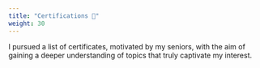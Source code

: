 ```yaml
---
title: "Certifications 🏅"
weight: 30
---
```


I pursued a list of certificates, motivated by my seniors, with the aim of gaining a deeper understanding of topics that truly captivate my interest.
